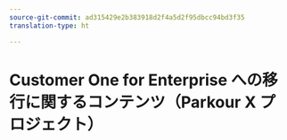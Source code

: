 ```yaml
---
source-git-commit: ad315429e2b383918d2f4a5d2f95dbcc94bd3f35
translation-type: ht

---
```

# Customer One for Enterprise への移行に関するコンテンツ（Parkour X プロジェクト）
